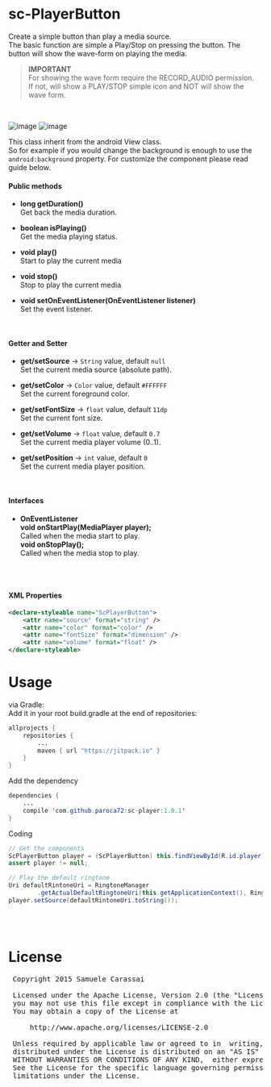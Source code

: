 # sc-PlayerButton
Create a simple button than play a media source.
<br />
The basic function are simple a Play/Stop on pressing the button.
The button will show the wave-form on playing the media.

> **IMPORTANT**<br />
> For showing the wave form require the RECORD_AUDIO permission.<br />
> If not, will show a PLAY/STOP simple icon and NOT will show the wave form.
<br />

![image](https://github.com/Paroca72/sc-player/blob/master/raw/1.jpg)
![image](https://github.com/Paroca72/sc-player/blob/master/raw/2.jpg)

This class inherit from the android View class.<br />
So for example if you would change the background is enough to use the `android:background` property.
For customize the component please read guide below.

#### Public methods

- **long getDuration()**<br />
Get back the media duration.

- **boolean isPlaying()**<br />
Get the media playing status.

- **void play()**<br />
Start to play the current media

- **void stop()**<br />
Stop to play the current media

- **void setOnEventListener(OnEventListener listener)**<br />
Set the event listener.

<br />

#### Getter and Setter

- **get/setSource**  -> `String` value, default `null`<br />
Set the current media source (absolute path).

- **get/setColor**  -> `Color` value, default `#FFFFFF`<br />
Set the current foreground color.

- **get/setFontSize**  -> `float` value, default `11dp`<br />
Set the current font size.

- **get/setVolume**  -> `float` value, default `0.7`<br />
Set the current media player volume (0..1).

- **get/setPosition**  -> `int` value, default `0`<br />
Set the current media player position.

<br />

#### Interfaces

- **OnEventListener**<br />
**void onStartPlay(MediaPlayer player);**<br />
Called when the media start to play.<br />
**void onStopPlay();**<br />
Called when the media stop to play.<br />
<br />
<br />

#### XML Properties

```xml
<declare-styleable name="ScPlayerButton">
    <attr name="source" format="string" />
    <attr name="color" format="color" />
    <attr name="fontSize" format="dimension" />
    <attr name="volume" format="float" />
</declare-styleable>
```

# Usage

via Gradle:
<br />
Add it in your root build.gradle at the end of repositories:
```java
allprojects {
	repositories {
		...
		maven { url "https://jitpack.io" }
	}
}
```

Add the dependency
```java
dependencies {
    ...
    compile 'com.github.paroca72:sc-player:1.0.1'
}
```

Coding
```java
// Get the components
ScPlayerButton player = (ScPlayerButton) this.findViewById(R.id.player);
assert player != null;

// Play the default ringtone
Uri defaultRintoneUri = RingtoneManager
        .getActualDefaultRingtoneUri(this.getApplicationContext(), RingtoneManager.TYPE_RINGTONE);
player.setSource(defaultRintoneUri.toString());
```

<br />
<br />


# License
<pre>
 Copyright 2015 Samuele Carassai

 Licensed under the Apache License, Version 2.0 (the "License");
 you may not use this file except in compliance with the License.
 You may obtain a copy of the License at

     http://www.apache.org/licenses/LICENSE-2.0

 Unless required by applicable law or agreed to in  writing, software
 distributed under the License is distributed on an "AS IS" BASIS,
 WITHOUT WARRANTIES OR CONDITIONS OF ANY KIND,  either express or implied.
 See the License for the specific language governing permissions and
 limitations under the License.
</pre>
